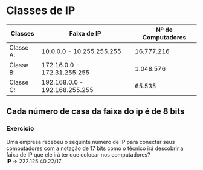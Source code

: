 # Classes de IP
        
| Classes | Faixa de IP | Nº de Computadores |
| --------|-------------|--------------------|
| Classe A: | 10.0.0.0 - 10.255.255.255 | 16.777.216 |
| Classe B: | 172.16.0.0 - 172.31.255.255 | 1.048.576 |
| Classe C: | 192.168.0.0 - 192.168.255.255 | 65.535 |

## Cada número de casa da faixa do ip é de 8 bits

### Exercício
Uma empresa recebeu o seguinte número de IP para conectar seus computadores com a notação de 17 bits como o técnico irá descobrir a faixa de IP que ele irá ter que colocar nos computadores? <br>
**IP ->** 222.125.40.22/17
